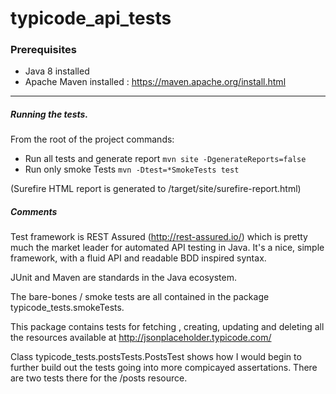 typicode_api_tests
===

### Prerequisites

* Java 8 installed
* Apache Maven installed :  https://maven.apache.org/install.html

---

##### Running the tests.
From the root of the project commands:

* Run all tests and generate report `mvn site -DgenerateReports=false`
* Run only smoke Tests `mvn -Dtest=*SmokeTests test`

(Surefire HTML report is generated to /target/site/surefire-report.html)



##### Comments
Test framework is REST Assured (http://rest-assured.io/) which is pretty much the market leader for automated API testing in Java. It's a nice, simple framework, with a fluid API and readable BDD inspired syntax.

JUnit and Maven are standards in the Java ecosystem.

The bare-bones / smoke tests are all contained in the package typicode_tests.smokeTests.

This package contains tests for fetching , creating, updating and deleting all the resources available at http://jsonplaceholder.typicode.com/

Class typicode_tests.postsTests.PostsTest shows how I would begin to further build out the tests going into more compicayed assertations. There are two tests there for the /posts resource.
